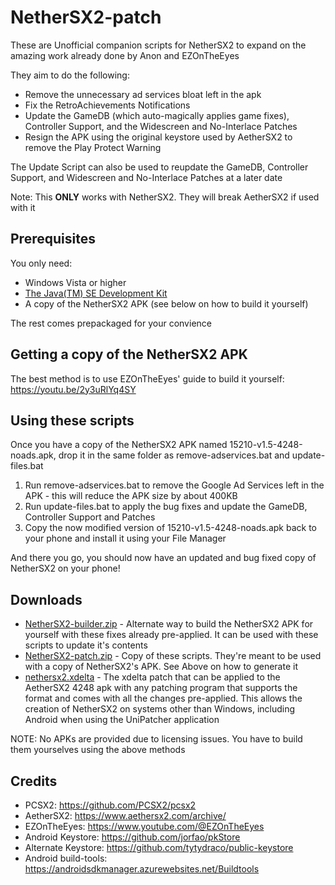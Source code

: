 # NetherSX2-patch
These are Unofficial companion scripts for NetherSX2 to expand on the amazing work already done by Anon and EZOnTheEyes

They aim to do the following:
* Remove the unnecessary ad services bloat left in the apk
* Fix the RetroAchievements Notifications
* Update the GameDB (which auto-magically applies game fixes), Controller Support, and the Widescreen and No-Interlace Patches
* Resign the APK using the original keystore used by AetherSX2 to remove the Play Protect Warning

The Update Script can also be used to reupdate the GameDB, Controller Support, and Widescreen and No-Interlace Patches at a later date

Note: This **ONLY** works with NetherSX2. They will break AetherSX2 if used with it

## Prerequisites
You only need: 
* Windows Vista or higher
* [The Java(TM) SE Development Kit](https://www.oracle.com/java/technologies/downloads/#jdk20-windows)
* A copy of the NetherSX2 APK (see below on how to build it yourself)

The rest comes prepackaged for your convience

## Getting a copy of the NetherSX2 APK
The best method is to use EZOnTheEyes' guide to build it yourself: <https://youtu.be/2y3uRlYq4SY>

## Using these scripts
Once you have a copy of the NetherSX2 APK named 15210-v1.5-4248-noads.apk, drop it in the same folder as remove-adservices.bat and update-files.bat
1. Run remove-adservices.bat to remove the Google Ad Services left in the APK - this will reduce the APK size by about 400KB 
2. Run update-files.bat to apply the bug fixes and update the GameDB, Controller Support and Patches
3. Copy the now modified version of 15210-v1.5-4248-noads.apk back to your phone and install it using your File Manager

And there you go, you should now have an updated and bug fixed copy of NetherSX2 on your phone!

## Downloads
* [NetherSX2-builder.zip](https://github.com/Trixarian/NetherSX2-patch/releases/download/1.2/NetherSX2-patch.zip) - Alternate way to build the NetherSX2 APK for yourself with these fixes already pre-applied. It can be used with these scripts to update it's contents
* [NetherSX2-patch.zip](https://github.com/Trixarian/NetherSX2-patch/releases/download/1.2/NetherSX2-patch.zip) - Copy of these scripts. They're meant to be used with a copy of NetherSX2's APK. See Above on how to generate it
* [nethersx2.xdelta](https://github.com/Trixarian/NetherSX2-patch/releases/download/1.2/nethersx2.xdelta) - The xdelta patch that can be applied to the AetherSX2 4248 apk with any patching program that supports the format and comes with all the changes pre-applied. This allows the creation of NetherSX2 on systems other than Windows, including Android when using the UniPatcher application

NOTE: No APKs are provided due to licensing issues. You have to build them yourselves using the above methods

## Credits
* PCSX2: <https://github.com/PCSX2/pcsx2> 
* AetherSX2: <https://www.aethersx2.com/archive/> 
* EZOnTheEyes: <https://www.youtube.com/@EZOnTheEyes>
* Android Keystore: <https://github.com/jorfao/pkStore>
* Alternate Keystore: <https://github.com/tytydraco/public-keystore>
* Android build-tools: <https://androidsdkmanager.azurewebsites.net/Buildtools>
